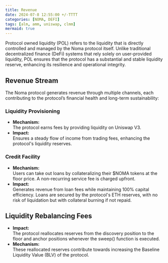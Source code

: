 ```yaml
---
title: Revenue
date: 2024-07-8 12:55:00 +/-TTTT
categories: [NOMA, DEFI]
tags: [alm, amm, uniswap, clmm]
mermaid: true
---
```


Protocol owned liquidity (POL) refers to the liquidity that is directly controlled and managed by the Noma protocol itself. Unlike traditional decentralized finance (DeFi) systems that rely solely on user-provided liquidity, POL ensures that the protocol has a substantial and stable liquidity reserve, enhancing its resilience and operational integrity.

## Revenue Stream
The Noma protocol generates revenue through multiple channels, each contributing to the protocol’s financial health and long-term sustainability:

### Liquidity Provisioning
- **Mechanism:** \
The protocol earns fees by providing liquidity on Uniswap V3.
- **Impact:** \
Ensures a steady flow of income from trading fees, enhancing the protocol's liquidity reserves.

### Credit Facility
- **Mechanism:** \
Users can take out loans by collateralizing their $NOMA tokens at the floor price. A non-recurring service fee is charged upfront.
- **Impact:** \
Generates revenue from loan fees while maintaining 100% capital efficiency. Loans are secured by the protocol's ETH reserves, with no risk of liquidation but with collateral burning if not repaid.

## Liquidity Rebalancing Fees
- **Impact:**\
The protocol reallocates reserves from the discovery position to the floor and anchor positions whenever the sweep() function is executed.
- **Mechanism:** \
These reallocated reserves contribute towards increasing the Baseline Liquidity Value (BLV) of the protocol.
